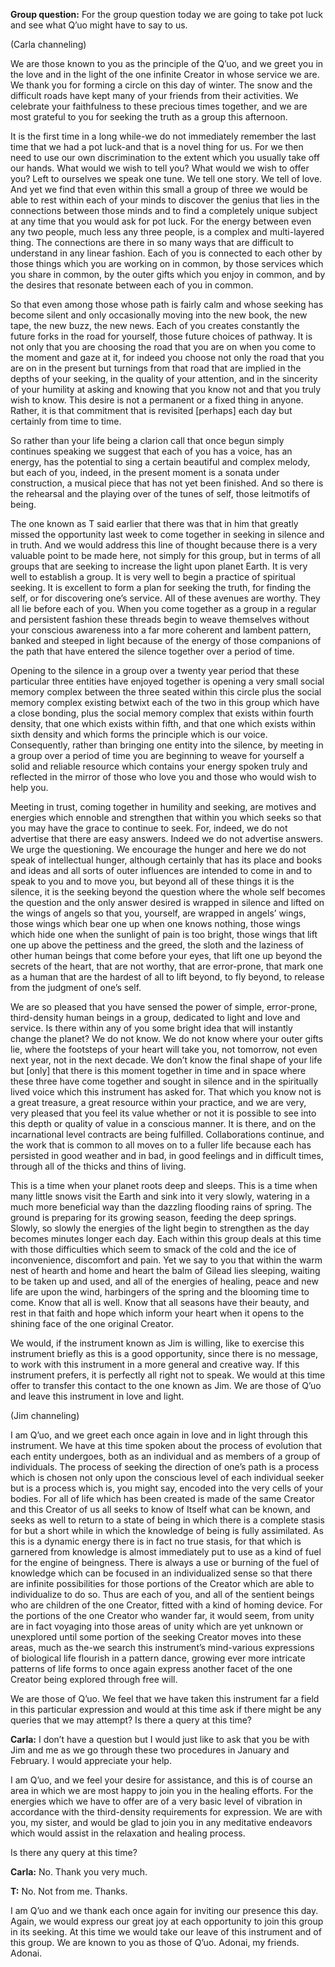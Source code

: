 <p class="group-question"><strong>Group question:</strong> For the group question today we are going to take pot luck and see what Q’uo might have to say to us.</p>
<p class="channel-type">(Carla channeling)</p>
<p>We are those known to you as the principle of the Q’uo, and we greet you in the love and in the light of the one infinite Creator in whose service we are. We thank you for forming a circle on this day of winter. The snow and the difficult roads have kept many of your friends from their activities. We celebrate your faithfulness to these precious times together, and we are most grateful to you for seeking the truth as a group this afternoon.</p>
<p>It is the first time in a long while-we do not immediately remember the last time that we had a pot luck-and that is a novel thing for us. For we then need to use our own discrimination to the extent which you usually take off our hands. What would we wish to tell you? What would we wish to offer you? Left to ourselves we speak one tune. We tell one story. We tell of love. And yet we find that even within this small a group of three we would be able to rest within each of your minds to discover the genius that lies in the connections between those minds and to find a completely unique subject at any time that you would ask for pot luck. For the energy between even any two people, much less any three people, is a complex and multi-layered thing. The connections are there in so many ways that are difficult to understand in any linear fashion. Each of you is connected to each other by those things which you are working on in common, by those services which you share in common, by the outer gifts which you enjoy in common, and by the desires that resonate between each of you in common.</p>
<p>So that even among those whose path is fairly calm and whose seeking has become silent and only occasionally moving into the new book, the new tape, the new buzz, the new news. Each of you creates constantly the future forks in the road for yourself, those future choices of pathway. It is not only that you are choosing the road that you are on when you come to the moment and gaze at it, for indeed you choose not only the road that you are on in the present but turnings from that road that are implied in the depths of your seeking, in the quality of your attention, and in the sincerity of your humility at asking and knowing that you know not and that you truly wish to know. This desire is not a permanent or a fixed thing in anyone. Rather, it is that commitment that is revisited [perhaps] each day but certainly from time to time.</p>
<p>So rather than your life being a clarion call that once begun simply continues speaking we suggest that each of you has a voice, has an energy, has the potential to sing a certain beautiful and complex melody, but each of you, indeed, in the present moment is a sonata under construction, a musical piece that has not yet been finished. And so there is the rehearsal and the playing over of the tunes of self, those leitmotifs of being.</p>
<p>The one known as T said earlier that there was that in him that greatly missed the opportunity last week to come together in seeking in silence and in truth. And we would address this line of thought because there is a very valuable point to be made here, not simply for this group, but in terms of all groups that are seeking to increase the light upon planet Earth. It is very well to establish a group. It is very well to begin a practice of spiritual seeking. It is excellent to form a plan for seeking the truth, for finding the self, or for discovering one’s service. All of these avenues are worthy. They all lie before each of you. When you come together as a group in a regular and persistent fashion these threads begin to weave themselves without your conscious awareness into a far more coherent and lambent pattern, banked and steeped in light because of the energy of those companions of the path that have entered the silence together over a period of time.</p>
<p>Opening to the silence in a group over a twenty year period that these particular three entities have enjoyed together is opening a very small social memory complex between the three seated within this circle plus the social memory complex existing betwixt each of the two in this group which have a close bonding, plus the social memory complex that exists within fourth density, that one which exists within fifth, and that one which exists within sixth density and which forms the principle which is our voice. Consequently, rather than bringing one entity into the silence, by meeting in a group over a period of time you are beginning to weave for yourself a solid and reliable resource which contains your energy spoken truly and reflected in the mirror of those who love you and those who would wish to help you.</p>
<p>Meeting in trust, coming together in humility and seeking, are motives and energies which ennoble and strengthen that within you which seeks so that you may have the grace to continue to seek. For, indeed, we do not advertise that there are easy answers. Indeed we do not advertise answers. We urge the questioning. We encourage the hunger and here we do not speak of intellectual hunger, although certainly that has its place and books and ideas and all sorts of outer influences are intended to come in and to speak to you and to move you, but beyond all of these things it is the silence, it is the seeking beyond the question where the whole self becomes the question and the only answer desired is wrapped in silence and lifted on the wings of angels so that you, yourself, are wrapped in angels’ wings, those wings which bear one up when one knows nothing, those wings which hide one when the sunlight of pain is too bright, those wings that lift one up above the pettiness and the greed, the sloth and the laziness of other human beings that come before your eyes, that lift one up beyond the secrets of the heart, that are not worthy, that are error-prone, that mark one as a human that are the hardest of all to lift beyond, to fly beyond, to release from the judgment of one’s self.</p>
<p>We are so pleased that you have sensed the power of simple, error-prone, third-density human beings in a group, dedicated to light and love and service. Is there within any of you some bright idea that will instantly change the planet? We do not know. We do not know where your outer gifts lie, where the footsteps of your heart will take you, not tomorrow, not even next year, not in the next decade. We don’t know the final shape of your life but [only] that there is this moment together in time and in space where these three have come together and sought in silence and in the spiritually lived voice which this instrument has asked for. That which you know not is a great treasure, a great resource within your practice, and we are very, very pleased that you feel its value whether or not it is possible to see into this depth or quality of value in a conscious manner. It is there, and on the incarnational level contracts are being fulfilled. Collaborations continue, and the work that is common to all moves on to a fuller life because each has persisted in good weather and in bad, in good feelings and in difficult times, through all of the thicks and thins of living.</p>
<p>This is a time when your planet roots deep and sleeps. This is a time when many little snows visit the Earth and sink into it very slowly, watering in a much more beneficial way than the dazzling flooding rains of spring. The ground is preparing for its growing season, feeding the deep springs. Slowly, so slowly the energies of the light begin to strengthen as the day becomes minutes longer each day. Each within this group deals at this time with those difficulties which seem to smack of the cold and the ice of inconvenience, discomfort and pain. Yet we say to you that within the warm nest of hearth and home and heart the balm of Gilead lies sleeping, waiting to be taken up and used, and all of the energies of healing, peace and new life are upon the wind, harbingers of the spring and the blooming time to come. Know that all is well. Know that all seasons have their beauty, and rest in that faith and hope which inform your heart when it opens to the shining face of the one original Creator.</p>
<p>We would, if the instrument known as Jim is willing, like to exercise this instrument briefly as this is a good opportunity, since there is no message, to work with this instrument in a more general and creative way. If this instrument prefers, it is perfectly all right not to speak. We would at this time offer to transfer this contact to the one known as Jim. We are those of Q’uo and leave this instrument in love and light.</p>
<p class="channel-type">(Jim channeling)</p>
<p>I am Q’uo, and we greet each once again in love and in light through this instrument. We have at this time spoken about the process of evolution that each entity undergoes, both as an individual and as members of a group of individuals. The process of seeking the direction of one’s path is a process which is chosen not only upon the conscious level of each individual seeker but is a process which is, you might say, encoded into the very cells of your bodies. For all of life which has been created is made of the same Creator and this Creator of us all seeks to know of Itself what can be known, and seeks as well to return to a state of being in which there is a complete stasis for but a short while in which the knowledge of being is fully assimilated. As this is a dynamic energy there is in fact no true stasis, for that which is garnered from knowledge is almost immediately put to use as a kind of fuel for the engine of beingness. There is always a use or burning of the fuel of knowledge which can be focused in an individualized sense so that there are infinite possibilities for those portions of the Creator which are able to individualize to do so. Thus are each of you, and all of the sentient beings who are children of the one Creator, fitted with a kind of homing device. For the portions of the one Creator who wander far, it would seem, from unity are in fact voyaging into those areas of unity which are yet unknown or unexplored until some portion of the seeking Creator moves into these areas, much as the-we search this instrument’s mind-various expressions of biological life flourish in a pattern dance, growing ever more intricate patterns of life forms to once again express another facet of the one Creator being explored through free will.</p>
<p>We are those of Q’uo. We feel that we have taken this instrument far a field in this particular expression and would at this time ask if there might be any queries that we may attempt? Is there a query at this time?</p>
<p><strong>Carla:</strong> I don’t have a question but I would just like to ask that you be with Jim and me as we go through these two procedures in January and February. I would appreciate your help.</p>
<p>I am Q’uo, and we feel your desire for assistance, and this is of course an area in which we are most happy to join you in the healing efforts. For the energies which we have to offer are of a very basic level of vibration in accordance with the third-density requirements for expression. We are with you, my sister, and would be glad to join you in any meditative endeavors which would assist in the relaxation and healing process.</p>
<p>Is there any query at this time?</p>
<p><strong>Carla:</strong> No. Thank you very much.</p>
<p><strong>T:</strong> No. Not from me. Thanks.</p>
<p>I am Q’uo and we thank each once again for inviting our presence this day. Again, we would express our great joy at each opportunity to join this group in its seeking. At this time we would take our leave of this instrument and of this group. We are known to you as those of Q’uo. Adonai, my friends. Adonai.</p>